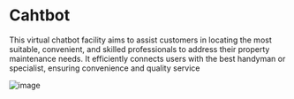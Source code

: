 # Cahtbot
This virtual chatbot facility aims to assist customers in locating the most suitable, convenient, and skilled professionals to address their property maintenance needs. It efficiently connects users with the best handyman or specialist, ensuring convenience and quality service



![image](https://github.com/Yousof-Rahimian/Cahtbot/assets/85660733/ed7f1ff9-cbf8-4343-bc70-7b87caaab6db)

